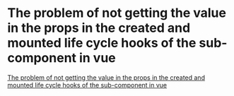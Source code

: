 # The problem of not getting the value in the props in the created and mounted life cycle hooks of the sub-component in vue
[The problem of not getting the value in the props in the created and mounted life cycle hooks of the sub-component in vue](https://aiwithcloud.com/2022/09/16/the_problem_of_not_getting_the_value_in_the_props_in_the_created_and_mounted_life_cycle_hooks_of_the_sub_component_in_vue/)